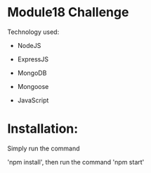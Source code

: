 # Module18 Challenge

Technology used:

- NodeJS

- ExpressJS

- MongoDB

- Mongoose

- JavaScript


# Installation:

Simply run the command 

'npm install', then run the command 'npm start'